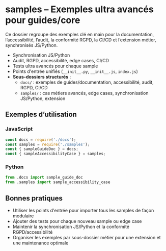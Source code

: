 # samples – Exemples ultra avancés pour guides/core

Ce dossier regroupe des exemples clé en main pour la documentation, l’accessibilité, l’audit, la conformité RGPD, la CI/CD et l’extension métier, synchronisés JS/Python.

- Synchronisation JS/Python
- Audit, RGPD, accessibilité, edge cases, CI/CD
- Tests ultra avancés pour chaque sample
- Points d'entrée unifiés (`__init__.py`, `__init__.js`, `index.js`)
- **Sous-dossiers structurés** :
  - `docs/` : exemples de guides/documentation, accessibilité, audit, RGPD, CI/CD
  - `samples/` : cas métiers avancés, edge cases, synchronisation JS/Python, extension

## Exemples d’utilisation

### JavaScript
```js
const docs = require('./docs');
const samples = require('./samples');
const { sampleGuideDoc } = docs;
const { sampleAccessibilityCase } = samples;
```

### Python
```python
from .docs import sample_guide_doc
from .samples import sample_accessibility_case
```

## Bonnes pratiques
- Utiliser les points d'entrée pour importer tous les samples de façon modulaire
- Ajouter des tests pour chaque nouveau sample ou edge case
- Maintenir la synchronisation JS/Python et la conformité RGPD/accessibilité
- Organiser les exemples par sous-dossier métier pour une extension et une maintenance optimale
